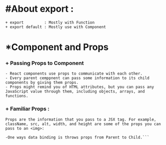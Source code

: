 # #About export :
    + export         : Mostly with Function 
    + export default : Mostly use with Component

# *Component and Props 
### + Passing Props to Component
    - React components use props to communicate with each other.
    - Every parent cemppnent can pass some information to its child components by giving them props.
    - Props might remind you of HTML attributes, but you can pass any JavaScript value through them, including objects, arrays, and functions.
    
### + Familiar Props :
    Props are the information that you pass to a JSX tag. For example, className, src, alt, width, and height are some of the props you can pass to an <img>:

    -One ways data binding is throws props from Parent to Child.```
    




    



 
